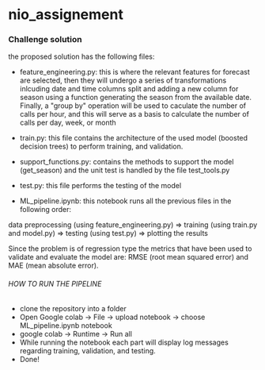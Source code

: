 # nio_assignement

### Challenge solution

the proposed solution has the following files: 

  - feature_engineering.py: this is where the relevant features for forecast are selected, then they will undergo a series of transformations inlcuding date and time columns split and adding a new column for season using a function generating the season from the available date. Finally, a "group by" operation will be used to caculate the number of calls per hour, and this will serve as a basis to calculate the number of calls per day, week, or month

  - train.py: this file contains the architecture of the used model (boosted decision trees) to perform training, and validation.
  
  - support_functions.py: contains the methods to support the model (get_season) and the unit test is handled by the file test_tools.py
  
  - test.py: this file performs the testing of the model  

  - ML_pipeline.ipynb: this notebook runs all the previous files in the following order: 

  data preprocessing (using feature_engineering.py) => training (using train.py and model.py) => testing (using test.py) => plotting the results
  
  Since the problem is of regression type the metrics that have been used to validate and evaluate the model are: RMSE (root mean squared error) and MAE (mean absolute error).

###### HOW TO RUN THE PIPELINE

- clone the repository into a folder 
- Open Google colab -> File -> upload notebook -> choose ML_pipeline.ipynb notebook 
- google colab -> Runtime -> Run all 
- While running the notebook each part will display log messages regarding training, validation, and testing.
- Done! 
